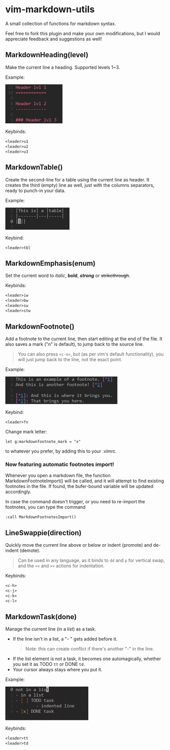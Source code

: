 vim-markdown-utils
==================

A small collection of functions for markdown syntax.

Feel free to fork this plugin and make your own modifications, but I would appreciate feedback and suggestions as well!


MarkdownHeading(level)
----------------------

Make the current line a heading.
Supported levels 1~3.

Example:

![heading_example](images/heading.png)

Keybinds:
```
<leader>u1
<leader>u2
<leader>u3
```


MarkdownTable()
---------------

Create the second-line for a table using the current line as header.
It creates the third (empty) line as well, just with the columns separators, ready to punch-in your data.

Example:

![table_example](images/table.png)

Keybind:
```
<leader>tbl
```


MarkdownEmphasis(enum)
--------------------

Set the current word to *italic*, **bold**, ***strong*** or ~~strikethrough~~.

Keybinds:
```
<leader>iw
<leader>bw
<leader>sw
<leader>stw
```


MarkdownFootnote()
------------------

Add a footnote to the current line, then start editing at the end of the file.
It also saves a mark ("n" is default), to jump back to the source line.
> You can also press `<c-o>`, but (as per vim's default functionality), you will just jump back to the line, not the exact point.

Example:

![footnote_example](images/footnote.png)

Keybind:
```
<leader>fn
```

Change mark letter:
```
let g:markdownfootnote_mark = "x"
```

to whatever you prefer, by adding this to your .vimrc.


### Now featuring automatic footnotes import!
Whenever you open a markdown file, the function MarkdownFootnoteImport() will be called, and it will attempt to find existing footnotes in the file. If found, the bufer-bound variable will be updated accordingly.

In case the command doesn't trigger, or you need to re-import the footnotes, you can type the command
```
:call MarkdownFootnotesImport()
```


LineSwappie(direction)
----------------------

Quickly move the current line above or below or indent (promote) and de-indent (demote).
> Can be used in any language, as it binds to `dd` and `p` for vertical swap, and the `<<` and `>>` actions for indentation.

Keybinds:
```
<c-h>
<c-j>
<c-k>
<c-l>
```


MarkdownTask(done)
-------------------

Manage the current line (in a list) as a task.
- If the line isn't in a list, a "- " gets added before it.
	> Note: this can create conflict if there's another "-" in the line.
- If the list element is not a task, it becomes one automagically, whether you set it as TODO ``tt`` or DONE ``td``.
- Your cursor always stays where you put it.

Example:

![task_example](images/task.gif)

Keybinds:
```
<leader>tt
<leader>td
```
